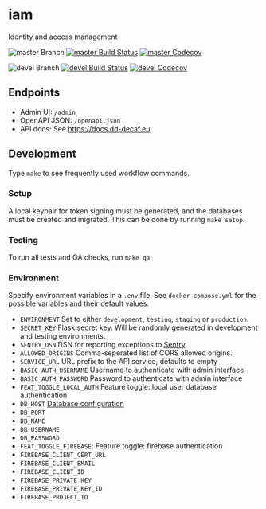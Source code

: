 # iam

Identity and access management

![master Branch](https://img.shields.io/badge/branch-master-blue.svg)
[![master Build Status](https://travis-ci.org/DD-DeCaF/iam.svg?branch=master)](https://travis-ci.org/DD-DeCaF/iam)
[![master Codecov](https://codecov.io/gh/DD-DeCaF/iam/branch/master/graph/badge.svg)](https://codecov.io/gh/DD-DeCaF/iam/branch/master)

![devel Branch](https://img.shields.io/badge/branch-devel-blue.svg)
[![devel Build Status](https://travis-ci.org/DD-DeCaF/iam.svg?branch=devel)](https://travis-ci.org/DD-DeCaF/iam)
[![devel Codecov](https://codecov.io/gh/DD-DeCaF/iam/branch/devel/graph/badge.svg)](https://codecov.io/gh/DD-DeCaF/iam/branch/devel)

## Endpoints

* Admin UI: `/admin`
* OpenAPI JSON: `/openapi.json`
* API docs: See https://docs.dd-decaf.eu

## Development

Type `make` to see frequently used workflow commands.

### Setup

A local keypair for token signing must be generated, and the databases must be created and migrated. This can be done by running `make setup`.

### Testing

To run all tests and QA checks, run `make qa`.

### Environment

Specify environment variables in a `.env` file. See `docker-compose.yml` for the possible variables and their default values.

* `ENVIRONMENT` Set to either `development`, `testing`, `staging` or `production`.
* `SECRET_KEY` Flask secret key. Will be randomly generated in development and testing environments.
* `SENTRY_DSN` DSN for reporting exceptions to
  [Sentry](https://docs.sentry.io/clients/python/integrations/flask/).
* `ALLOWED_ORIGINS` Comma-seperated list of CORS allowed origins.
* `SERVICE_URL` URL prefix to the API service, defaults to empty
* `BASIC_AUTH_USERNAME` Username to authenticate with admin interface
* `BASIC_AUTH_PASSWORD` Password to authenticate with admin interface
* `FEAT_TOGGLE_LOCAL_AUTH` Feature toggle: local user database authentication
* `DB_HOST` [Database configuration](http://docs.sqlalchemy.org/en/latest/core/engines.html#database-urls)
* `DB_PORT`
* `DB_NAME`
* `DB_USERNAME`
* `DB_PASSWORD`
* `FEAT_TOGGLE_FIREBASE`: Feature toggle: firebase authentication
* `FIREBASE_CLIENT_CERT_URL`
* `FIREBASE_CLIENT_EMAIL`
* `FIREBASE_CLIENT_ID`
* `FIREBASE_PRIVATE_KEY`
* `FIREBASE_PRIVATE_KEY_ID`
* `FIREBASE_PROJECT_ID`
